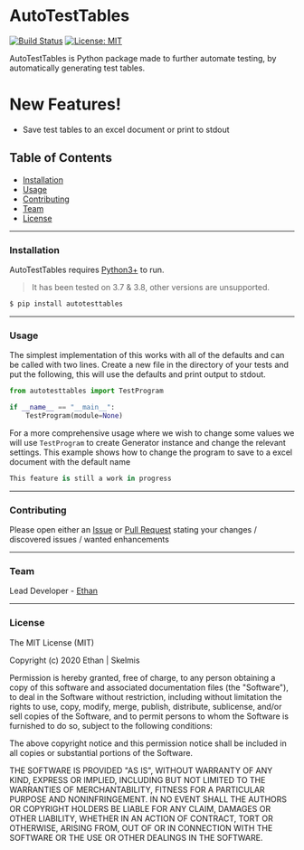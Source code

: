 # AutoTestTables


[![Build Status](https://travis-ci.com/Skelmis/autotesttables.svg?branch=master)](https://travis-ci.com/Skelmis/autotesttables)
[![License: MIT](https://img.shields.io/badge/License-MIT-yellow.svg)](https://opensource.org/licenses/MIT)

AutoTestTables is Python package made to further automate testing, by automatically generating test tables.

# New Features!

  - Save test tables to an excel document or print to stdout

## Table of Contents


- [Installation](#installation)
- [Usage](#usage)
- [Contributing](#contributing)
- [Team](#team)
- [License](#license)


---

### Installation

AutoTestTables requires [Python3+](https://www.python.org/) to run.
> It has been tested on 3.7 & 3.8, other versions are unsupported.


```sh
$ pip install autotesttables
```

----

### Usage

The simplest implementation of this works with all of the defaults and can be called with two lines.
Create a new file in the directory of your tests and put the following, this will use the defaults and print output to stdout.
```python
from autotesttables import TestProgram

if __name__ == "__main__":
    TestProgram(module=None)

```

For a more comprehensive usage where we wish to change some values we will use `TestProgram` to create Generator instance and change the relevant settings. This example shows how to change the program to save to a excel document with the default name
```python
This feature is still a work in progress
```

----

### Contributing

Please open either an [Issue](https://github.com/Skelmis/autotesttables/issues) or [Pull Request](https://github.com/Skelmis/autotesttables/pulls) stating your changes / discovered issues / wanted enhancements

----


### Team
Lead Developer - [Ethan](https://github.com/Skelmis)

----

### License

The MIT License (MIT)

Copyright (c) 2020 Ethan | Skelmis

Permission is hereby granted, free of charge, to any person obtaining a copy of this software and associated documentation files (the "Software"), to deal in the Software without restriction, including without limitation the rights to use, copy, modify, merge, publish, distribute, sublicense, and/or sell copies of the Software, and to permit persons to whom the Software is furnished to do so, subject to the following conditions:

The above copyright notice and this permission notice shall be included in all copies or substantial portions of the Software.

THE SOFTWARE IS PROVIDED "AS IS", WITHOUT WARRANTY OF ANY KIND, EXPRESS OR IMPLIED, INCLUDING BUT NOT LIMITED TO THE WARRANTIES OF MERCHANTABILITY, FITNESS FOR A PARTICULAR PURPOSE AND NONINFRINGEMENT. IN NO EVENT SHALL THE AUTHORS OR COPYRIGHT HOLDERS BE LIABLE FOR ANY CLAIM, DAMAGES OR OTHER LIABILITY, WHETHER IN AN ACTION OF CONTRACT, TORT OR OTHERWISE, ARISING FROM, OUT OF OR IN CONNECTION WITH THE SOFTWARE OR THE USE OR OTHER DEALINGS IN THE SOFTWARE.
